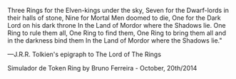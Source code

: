 Three Rings for the Elven-kings under the sky,
Seven for the Dwarf-lords in their halls of stone,
Nine for Mortal Men doomed to die,
One for the Dark Lord on his dark throne
In the Land of Mordor where the Shadows lie.
One Ring to rule them all, One Ring to find them,
One Ring to bring them all and in the darkness bind them
In the Land of Mordor where the Shadows lie."

—J.R.R. Tolkien's epigraph to The Lord of The Rings

Simulador de Token Ring
by Bruno Ferreira - October, 20th/2014
